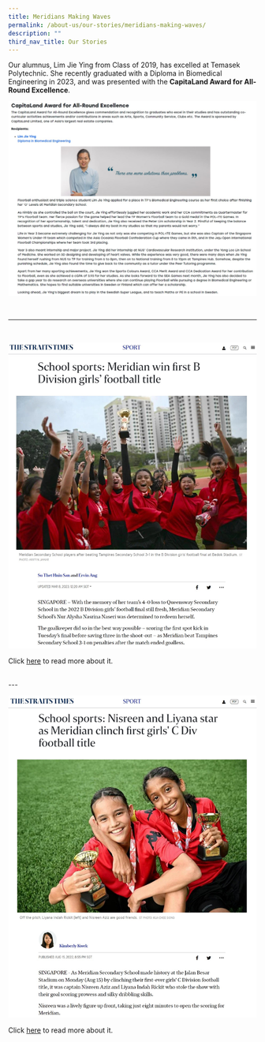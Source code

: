 ```yaml
---
title: Meridians Making Waves
permalink: /about-us/our-stories/meridians-making-waves/
description: ""
third_nav_title: Our Stories
---
```

Our alumnus, Lim Jie Ying from Class of 2019, has excelled at Temasek Polytechnic. She recently graduated with a Diploma in Biomedical Engineering in 2023, and was presented with the **CapitaLand Award for All-Round Excellence**.

![](/images/Meridians%20Making%20Waves/lim%20jie%20ying.jpg)

<br>

---

<br>

![](/images/Meridians%20Making%20Waves/meridian%20making%20waves%2001.jpg)

Click [here](https://www.straitstimes.com/sport/schools/school-sports-meridian-win-first-b-division-girls-football-title) to read more about it.

<br>
---
<br>

![](/images/Meridians%20Making%20Waves/meridian%20making%20waves%2002.jpg)

Click [here](https://www.straitstimes.com/sport/schools/school-sports-nisreen-and-liyana-star-as-meridian-clinch-first-girls-c-div-football-title) to read more about it.